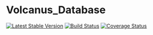 Volcanus_Database
=================================================

[![Latest Stable Version](https://poser.pugx.org/volcanus/database/v/stable.png)](https://packagist.org/packages/volcanus/database)
[![Build Status](https://travis-ci.org/k-holy/volcanus-database.png?branch=master)](https://travis-ci.org/k-holy/volcanus-database)
[![Coverage Status](https://coveralls.io/repos/k-holy/volcanus-database/badge.png?branch=master)](https://coveralls.io/r/k-holy/volcanus-database?branch=master)
